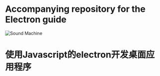 # Accompanying repository for the Electron guide

![Sound Machine](https://rawgithub.com/bojzi/sound-machine/master/sketch/sound-machine.png)
# 使用Javascript的electron开发桌面应用程序
